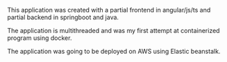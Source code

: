 This application was created with a partial frontend in angular/js/ts and partial backend in springboot and java.

The application is multithreaded and was my first attempt at containerized program using docker.

The application was going to be deployed on AWS using Elastic beanstalk.
